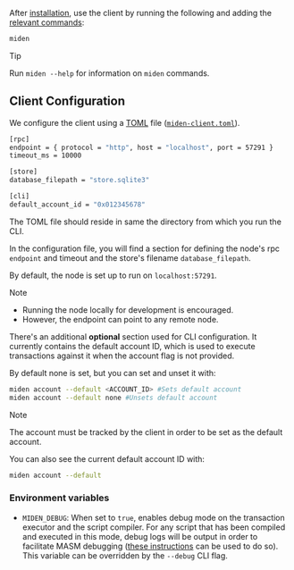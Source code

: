 After [installation](./install-and-run.md#install-the-client), use the client by running the following and adding the [relevant commands](cli-reference.md#commands):

```sh
miden
```

> [!Tip]
> Run `miden --help` for information on `miden` commands.

## Client Configuration

We configure the client using a [TOML](https://en.wikipedia.org/wiki/TOML) file ([`miden-client.toml`](https://github.com/0xMiden/miden-client/blob/main/miden-client.toml)). 

```sh
[rpc]
endpoint = { protocol = "http", host = "localhost", port = 57291 }
timeout_ms = 10000

[store]
database_filepath = "store.sqlite3"

[cli]
default_account_id = "0x012345678"
```

The TOML file should reside in same the directory from which you run the CLI.

In the configuration file, you will find a section for defining the node's rpc `endpoint` and timeout and the store's filename `database_filepath`. 

By default, the node is set up to run on `localhost:57291`.

> [!Note]
> - Running the node locally for development is encouraged. 
> - However, the endpoint can point to any remote node.

There's an additional **optional** section used for CLI configuration. It
currently contains the default account ID, which is used to execute
transactions against it when the account flag is not provided.

By default none is set, but you can set and unset it with:

```sh
miden account --default <ACCOUNT_ID> #Sets default account
miden account --default none #Unsets default account
```
> [!Note]
> The account must be tracked by the client in order to be set as the default account.

You can also see the current default account ID with:

```sh
miden account --default
```

### Environment variables

- `MIDEN_DEBUG`: When set to `true`, enables debug mode on the transaction executor and the script compiler. For any script that has been compiled and executed in this mode, debug logs will be output in order to facilitate MASM debugging ([these instructions](https://0xMiden.github.io/miden-vm/user_docs/assembly/debugging.html) can be used to do so). This variable can be overridden by the `--debug` CLI flag. 
